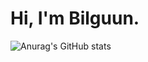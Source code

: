 # Hi, I'm Bilguun.
![Anurag's GitHub stats](https://github-readme-stats.vercel.app/api?username=bilguunbor&show_icons=true&theme=dark)
